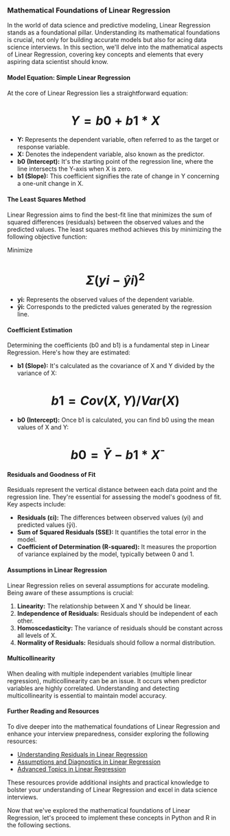 ### Mathematical Foundations of Linear Regression

In the world of data science and predictive modeling, Linear Regression stands as a foundational pillar. Understanding its mathematical foundations is crucial, not only for building accurate models but also for acing data science interviews. In this section, we'll delve into the mathematical aspects of Linear Regression, covering key concepts and elements that every aspiring data scientist should know.

#### Model Equation: Simple Linear Regression

At the core of Linear Regression lies a straightforward equation:

# $$Y = b0 + b1*X$$

- **Y:** Represents the dependent variable, often referred to as the target or response variable.
- **X:** Denotes the independent variable, also known as the predictor.
- **b0 (Intercept):** It's the starting point of the regression line, where the line intersects the Y-axis when X is zero.
- **b1 (Slope):** This coefficient signifies the rate of change in Y concerning a one-unit change in X.

#### The Least Squares Method

Linear Regression aims to find the best-fit line that minimizes the sum of squared differences (residuals) between the observed values and the predicted values. The least squares method achieves this by minimizing the following objective function:

Minimize  
# $$Σ(yi - ŷi)^2$$  


- **yi:** Represents the observed values of the dependent variable.
- **ŷi:** Corresponds to the predicted values generated by the regression line.

#### Coefficient Estimation

Determining the coefficients (b0 and b1) is a fundamental step in Linear Regression. Here's how they are estimated:

- **b1 (Slope):** It's calculated as the covariance of X and Y divided by the variance of X:

# $$b1 = Cov(X, Y) / Var(X)$$

- **b0 (Intercept):** Once b1 is calculated, you can find b0 using the mean values of X and Y:

# $$b0 = Ȳ - b1 * X̄$$


#### Residuals and Goodness of Fit

Residuals represent the vertical distance between each data point and the regression line. They're essential for assessing the model's goodness of fit. Key aspects include:

- **Residuals (εi):** The differences between observed values (yi) and predicted values (ŷi).
- **Sum of Squared Residuals (SSE):** It quantifies the total error in the model.
- **Coefficient of Determination (R-squared):** It measures the proportion of variance explained by the model, typically between 0 and 1.

#### Assumptions in Linear Regression

Linear Regression relies on several assumptions for accurate modeling. Being aware of these assumptions is crucial:

1. **Linearity:** The relationship between X and Y should be linear.
2. **Independence of Residuals:** Residuals should be independent of each other.
3. **Homoscedasticity:** The variance of residuals should be constant across all levels of X.
4. **Normality of Residuals:** Residuals should follow a normal distribution.

#### Multicollinearity

When dealing with multiple independent variables (multiple linear regression), multicollinearity can be an issue. It occurs when predictor variables are highly correlated. Understanding and detecting multicollinearity is essential to maintain model accuracy.

#### Further Reading and Resources

To dive deeper into the mathematical foundations of Linear Regression and enhance your interview preparedness, consider exploring the following resources:

- [Understanding Residuals in Linear Regression](Understanding-Residuals.md)
- [Assumptions and Diagnostics in Linear Regression](Linear-Regression/Assumptions-and-Diagnostics.md)
- [Advanced Topics in Linear Regression](Linear-Regression/Advanced-Topics.md)

These resources provide additional insights and practical knowledge to bolster your understanding of Linear Regression and excel in data science interviews.

Now that we've explored the mathematical foundations of Linear Regression, let's proceed to implement these concepts in Python and R in the following sections.


